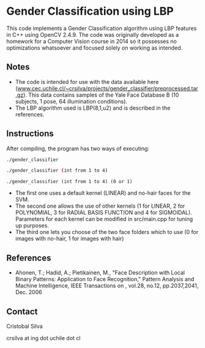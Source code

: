 Gender Classification using LBP
===============================
This code implements a Gender Classification algorithm using LBP features in C++ using OpenCV 2.4.9. The code was originally developed as a homework for a Computer Vision course in 2014 so it possesses no optimizations whatsoever and focused solely on working as intended.

Notes
-----
- The code is intended for use with the data available here (www.cec.uchile.cl/~crsilva/projects/gender_classifier/preprocessed.tar.gz). This data contains samples of the Yale Face Database B (10 subjects, 1 pose, 64 illumination conditions).
- The LBP algorithm used is LBP(8,1,u2) and is described in the references.

Instructions
------------
After compiling, the program has two ways of executing:
```bash
./gender_classifier
```
```bash
./gender_classifier (int from 1 to 4)
```
```
./gender_classifier (int from 1 to 4) (0 or 1)
```

- The first one uses a default kernel (LINEAR) and no-hair faces for the SVM. 
- The second one allows the use of other kernels (1 for LINEAR, 2 for POLYNOMIAL, 3 for RADIAL BASIS FUNCTION and 4 for SIGMOIDAL). Parameters for each kernel can be modified in src/main.cpp for tuning up purposes.
- The third one lets you choose of the two face folders which to use (0 for images with no-hair, 1 for images with hair)

References
----------
- Ahonen, T.; Hadid, A.; Pietikainen, M., "Face Description with Local Binary Patterns: Application to Face Recognition," Pattern Analysis and Machine Intelligence, IEEE Transactions on , vol.28, no.12, pp.2037,2041, Dec. 2006

Contact
-------
Cristobal Silva

crsilva at ing dot uchile dot cl